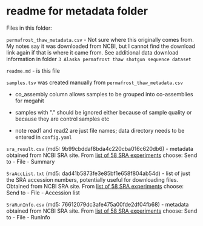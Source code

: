 # readme for metadata folder

Files in this folder:

`permafrost_thaw_metadata.csv` - Not sure where this originally comes from. My notes say it was downloaded from NCBI, but I cannot find the download link again if that is where it came from. See additional data download information in folder `3 Alaska permafrost thaw shotgun sequence dataset`

`readme.md` - is this file

`samples.tsv` was created manually from `permafrost_thaw_metadata.csv`
 
 - co_assembly column allows samples to be grouped into co-assemblies for megahit
 - samples with "." should be ignored either because of sample quality or because they are control samples etc

 - note read1 and read2 are just file names; data directory needs to be entered in `config.yaml`

`sra_result.csv` (md5: 9b99cbddaf8bda4c220cba016c620db6) - metadata obtained from NCBI SRA site. From [list of 58 SRA experiments](https://www.ncbi.nlm.nih.gov/sra?linkname=bioproject_sra_all&from_uid=542925) choose: Send to - File - Summary

`SraAccList.txt` (md5: dad41b5873fe3e85bf1e658f804ab54d) - list of just the SRA accession numbers, potentially useful for downloading files. Obtained from NCBI SRA site. From [list of 58 SRA experiments](https://www.ncbi.nlm.nih.gov/sra?linkname=bioproject_sra_all&from_uid=542925) choose: Send to - File - Accession list

`SraRunInfo.csv` (md5: 76612079dc3afe475a00fde2df04fb68) - metadata obtained from NCBI SRA site. From [list of 58 SRA experiments](https://www.ncbi.nlm.nih.gov/sra?linkname=bioproject_sra_all&from_uid=542925) choose: Send to - File - RunInfo
